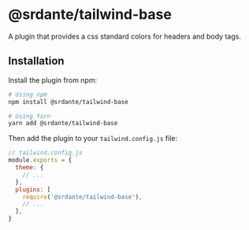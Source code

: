 # @srdante/tailwind-base

A plugin that provides a css standard colors for headers and body tags.


## Installation

Install the plugin from npm:

```sh
# Using npm
npm install @srdante/tailwind-base

# Using Yarn
yarn add @srdante/tailwind-base
```

Then add the plugin to your `tailwind.config.js` file:

```js
// tailwind.config.js
module.exports = {
  theme: {
    // ...
  },
  plugins: [
    require('@srdante/tailwind-base'),
    // ...
  ],
}
```